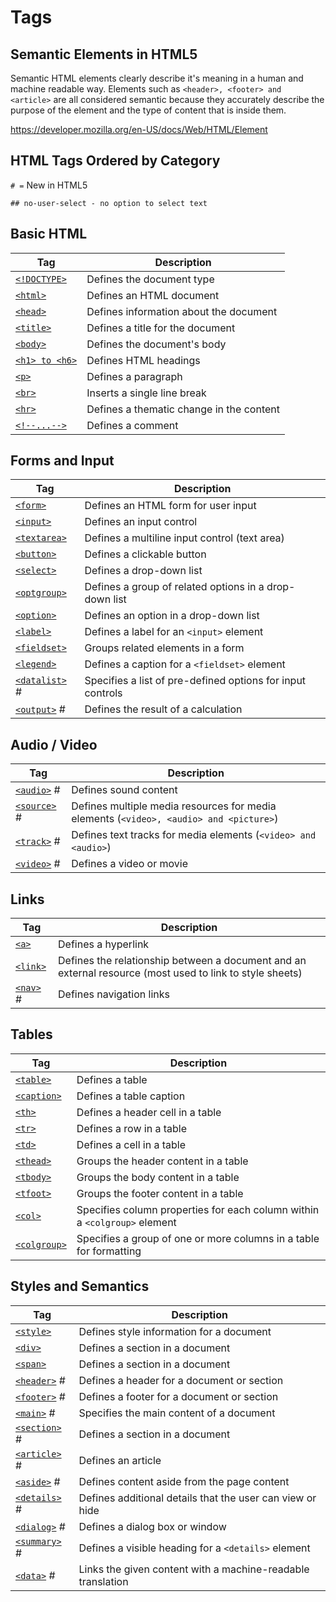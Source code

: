 # Tags

## Semantic Elements in HTML5

Semantic HTML elements clearly describe it's meaning in a human and machine readable way. Elements such as `<header>, <footer> and <article>` are all considered semantic because they accurately describe the purpose of the element and the type of content that is inside them.

https://developer.mozilla.org/en-US/docs/Web/HTML/Element

## HTML Tags Ordered by Category

`# =` New in HTML5

`## no-user-select - no option to select text`

## Basic HTML

| Tag                                                               | Description                              |
|---------------------|---------------------------------------------------|
| [`<!DOCTYPE>`](https://www.w3schools.com/tags/tag_doctype.asp)   | Defines the document type                |
| [`<html>`](https://www.w3schools.com/tags/tag_html.asp)           | Defines an HTML document                 |
| [`<head>`](https://www.w3schools.com/tags/tag_head.asp)           | Defines information about the document   |
| [`<title>`](https://www.w3schools.com/tags/tag_title.asp)         | Defines a title for the document         |
| [`<body>`](https://www.w3schools.com/tags/tag_body.asp)           | Defines the document's body             |
| [`<h1> to <h6>`](https://www.w3schools.com/tags/tag_hn.asp)     | Defines HTML headings                    |
| [`<p>`](https://www.w3schools.com/tags/tag_p.asp)                 | Defines a paragraph                      |
| [`<br>`](https://www.w3schools.com/tags/tag_br.asp)               | Inserts a single line break              |
| [`<hr>`](https://www.w3schools.com/tags/tag_hr.asp)               | Defines a thematic change in the content |
| [`<!--...-->`](https://www.w3schools.com/tags/tag_comment.asp) | Defines a comment                        |

## Forms and Input

| Tag                                                                 | Description                                                |
|----------------|--------------------------------------------------------|
| [`<form>`](https://www.w3schools.com/tags/tag_form.asp)             | Defines an HTML form for user input                        |
| [`<input>`](https://www.w3schools.com/tags/tag_input.asp)           | Defines an input control                                   |
| [`<textarea>`](https://www.w3schools.com/tags/tag_textarea.asp)     | Defines a multiline input control (text area)              |
| [`<button>`](https://www.w3schools.com/tags/tag_button.asp)         | Defines a clickable button                                 |
| [`<select>`](https://www.w3schools.com/tags/tag_select.asp)         | Defines a drop-down list                                   |
| [`<optgroup>`](https://www.w3schools.com/tags/tag_optgroup.asp)     | Defines a group of related options in a drop-down list     |
| [`<option>`](https://www.w3schools.com/tags/tag_option.asp)         | Defines an option in a drop-down list                      |
| [`<label>`](https://www.w3schools.com/tags/tag_label.asp)           | Defines a label for an `<input>` element                   |
| [`<fieldset>`](https://www.w3schools.com/tags/tag_fieldset.asp) | Groups related elements in a form                      |
| [`<legend>`](https://www.w3schools.com/tags/tag_legend.asp)         | Defines a caption for a `<fieldset>` element               |
| [`<datalist>`](https://www.w3schools.com/tags/tag_datalist.asp) #  | Specifies a list of pre-defined options for input controls |
| [`<output>`](https://www.w3schools.com/tags/tag_output.asp) #      | Defines the result of a calculation                        |

## Audio / Video

| Tag                                                            | Description                                                                                |
|----------------|--------------------------------------------------------|
| [`<audio>`](https://www.w3schools.com/tags/tag_audio.asp) #   | Defines sound content                                                                      |
| [`<source>`](https://www.w3schools.com/tags/tag_source.asp) # | Defines multiple media resources for media elements (`<video>, <audio> and <picture>`) |
| [`<track>`](https://www.w3schools.com/tags/tag_track.asp) #   | Defines text tracks for media elements (`<video> and <audio>`)                           |
| [`<video>`](https://www.w3schools.com/tags/tag_video.asp) #   | Defines a video or movie                                                                   |

## Links

| Tag                                                      | Description                                                                                              |
|-------------|-----------------------------------------------------------|
| [`<a>`](https://www.w3schools.com/tags/tag_a.asp)        | Defines a hyperlink                                                                                      |
| [`<link>`](https://www.w3schools.com/tags/tag_link.asp)  | Defines the relationship between a document and an external resource (most used to link to style sheets) |
| [`<nav>`](https://www.w3schools.com/tags/tag_nav.asp) # | Defines navigation links                                                                                 |

## Tables

| Tag                                                             | Description                                                               |
|-------------|-----------------------------------------------------------|
| [`<table>`](https://www.w3schools.com/tags/tag_table.asp)       | Defines a table                                                           |
| [`<caption>`](https://www.w3schools.com/tags/tag_caption.asp)   | Defines a table caption                                                   |
| [`<th>`](https://www.w3schools.com/tags/tag_th.asp)             | Defines a header cell in a table                                          |
| [`<tr>`](https://www.w3schools.com/tags/tag_tr.asp)             | Defines a row in a table                                                  |
| [`<td>`](https://www.w3schools.com/tags/tag_td.asp)             | Defines a cell in a table                                                 |
| [`<thead>`](https://www.w3schools.com/tags/tag_thead.asp)       | Groups the header content in a table                                      |
| [`<tbody>`](https://www.w3schools.com/tags/tag_tbody.asp)       | Groups the body content in a table                                        |
| [`<tfoot>`](https://www.w3schools.com/tags/tag_tfoot.asp)       | Groups the footer content in a table                                      |
| [`<col>`](https://www.w3schools.com/tags/tag_col.asp)           | Specifies column properties for each column within a `<colgroup>` element |
| [`<colgroup>`](https://www.w3schools.com/tags/tag_colgroup.asp) | Specifies a group of one or more columns in a table for formatting        |

## Styles and Semantics

| Tag                                                              | Description                                                 |
|----------------------|--------------------------------------------------|
| [`<style>`](https://www.w3schools.com/tags/tag_style.asp)        | Defines style information for a document                    |
| [`<div>`](https://www.w3schools.com/tags/tag_div.asp)            | Defines a section in a document                             |
| [`<span>`](https://www.w3schools.com/tags/tag_span.asp)          | Defines a section in a document                             |
| [`<header>`](https://www.w3schools.com/tags/tag_header.asp) #   | Defines a header for a document or section                  |
| [`<footer>`](https://www.w3schools.com/tags/tag_footer.asp) #   | Defines a footer for a document or section                  |
| [`<main>`](https://www.w3schools.com/tags/tag_main.asp) #       | Specifies the main content of a document                    |
| [`<section>`](https://www.w3schools.com/tags/tag_section.asp) # | Defines a section in a document                             |
| [`<article>`](https://www.w3schools.com/tags/tag_article.asp) # | Defines an article                                          |
| [`<aside>`](https://www.w3schools.com/tags/tag_aside.asp) #     | Defines content aside from the page content                 |
| [`<details>`](https://www.w3schools.com/tags/tag_details.asp) # | Defines additional details that the user can view or hide   |
| [`<dialog>`](https://www.w3schools.com/tags/tag_dialog.asp) #   | Defines a dialog box or window                              |
| [`<summary>`](https://www.w3schools.com/tags/tag_summary.asp) # | Defines a visible heading for a `<details>` element         |
| [`<data>`](https://www.w3schools.com/tags/tag_data.asp) #       | Links the given content with a machine-readable translation |
